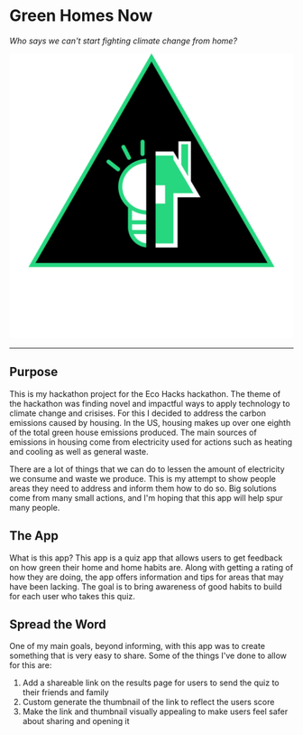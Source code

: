 # Green Homes Now

_Who says we can't start fighting climate change from home?_

![Green Homes Now Logo](/public/android-chrome-512x512.png)

---

## Purpose

This is my hackathon project for the Eco Hacks hackathon. The theme of the hackathon was finding novel and impactful ways to apply technology to climate change and crisises. For this I decided to address the carbon emissions caused by housing. In the US, housing makes up over one eighth of the total green house emissions produced. The main sources of emissions in housing come from electricity used for actions such as heating and cooling as well as general waste.

There are a lot of things that we can do to lessen the amount of electricity we consume and waste we produce. This is my attempt to show people areas they need to address and inform them how to do so. Big solutions come from many small actions, and I'm hoping that this app will help spur many people.

## The App

What is this app? This app is a quiz app that allows users to get feedback on how green their home and home habits are. Along with getting a rating of how they are doing, the app offers information and tips for areas that may have been lacking. The goal is to bring awareness of good habits to build for each user who takes this quiz.

## Spread the Word

One of my main goals, beyond informing, with this app was to create something that is very easy to share. Some of the things I've done to allow for this are:

1. Add a shareable link on the results page for users to send the quiz to their friends and family
2. Custom generate the thumbnail of the link to reflect the users score
3. Make the link and thumbnail visually appealing to make users feel safer about sharing and opening it
